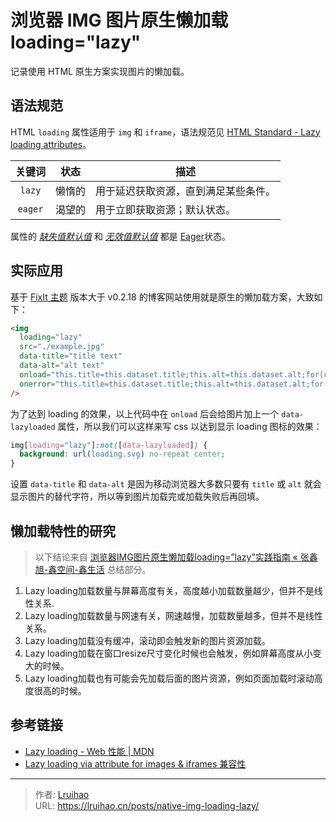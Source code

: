 # 浏览器 IMG 图片原生懒加载 loading="lazy"


记录使用 HTML 原生方案实现图片的懒加载。

<!--more-->

## 语法规范

HTML `loading` 属性适用于 `img` 和 `iframe`，语法规范见 [HTML Standard - Lazy loading attributes](https://html.spec.whatwg.org/multipage/urls-and-fetching.html#lazy-loading-attributes)。

| 关键词  | 状态   | 描述                                 |
| :----: | :----: | ------------------------------------ |
| `lazy`  | 懒惰的 | 用于延迟获取资源，直到满足某些条件。 |
| `eager` | 渴望的 | 用于立即获取资源；默认状态。         |

属性的 *[缺失值默认值](https://html.spec.whatwg.org/multipage/common-microsyntaxes.html#missing-value-default)* 和 *[无效值默认值](https://html.spec.whatwg.org/multipage/common-microsyntaxes.html#invalid-value-default)* 都是 [Eager](https://html.spec.whatwg.org/multipage/urls-and-fetching.html#attr-loading-eager-state)状态。

## 实际应用

基于 [FixIt 主题](https://github.com/hugo-fixit/FixIt) 版本大于 v0.2.18 的博客网站使用就是原生的懒加载方案，大致如下：

```html
<img
  loading="lazy"
  src="./example.jpg" 
  data-title="title text"
  data-alt="alt text"
  onload="this.title=this.dataset.title;this.alt=this.dataset.alt;for(const a of ['data-title','data-alt','onerror','onload']){this.removeAttribute(a);}this.dataset.lazyloaded='';"
  onerror="this.title=this.dataset.title;this.alt=this.dataset.alt;for(const a of ['data-title','data-alt','onerror','onload']){this.removeAttribute(a);}"
/>
```

为了达到 loading 的效果，以上代码中在 `onload` 后会给图片加上一个 `data-lazyloaded` 属性，所以我们可以这样来写 css 以达到显示 loading 图标的效果：

```css
img[loading="lazy"]:not([data-lazyloaded]) {
  background: url(loading.svg) no-repeat center;
}
```

设置 `data-title` 和 `data-alt` 是因为移动浏览器大多数只要有 `title` 或 `alt` 就会显示图片的替代字符，所以等到图片加载完或加载失败后再回填。

## 懒加载特性的研究

> 以下结论来自 [浏览器IMG图片原生懒加载loading=”lazy”实践指南 «  张鑫旭-鑫空间-鑫生活](https://www.zhangxinxu.com/wordpress/2019/09/native-img-loading-lazy/) 总结部分。

1. Lazy loading加载数量与屏幕高度有关，高度越小加载数量越少，但并不是线性关系.
2. Lazy loading加载数量与网速有关，网速越慢，加载数量越多，但并不是线性关系。
3. Lazy loading加载没有缓冲，滚动即会触发新的图片资源加载。
4. Lazy loading加载在窗口resize尺寸变化时候也会触发，例如屏幕高度从小变大的时候。
5. Lazy loading加载也有可能会先加载后面的图片资源，例如页面加载时滚动高度很高的时候。

## 参考链接

- [Lazy loading - Web 性能 | MDN](https://developer.mozilla.org/zh-CN/docs/Web/Performance/Lazy_loading)
- [Lazy loading via attribute for images & iframes 兼容性](https://caniuse.com/loading-lazy-attr)


---

> 作者: [Lruihao](https://github.com/Lruihao)  
> URL: https://lruihao.cn/posts/native-img-loading-lazy/  

